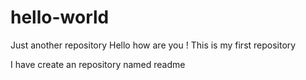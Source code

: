 # hello-world
Just another repository
Hello how are you !
This is my first repository

I have create an repository named readme

